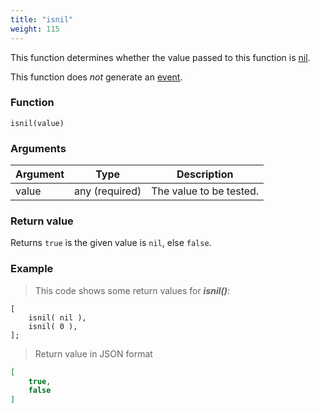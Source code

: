 ```yaml
---
title: "isnil"
weight: 115
---
```


This function determines whether the value passed to this function is [nil](../../data-types/nil).

This function does *not* generate an [event](../../overview/events).

### Function

`isnil(value)`

### Arguments

Argument | Type | Description
-------- | ---- | -----------
value | any (required) | The value to be tested.

### Return value

Returns `true` is the given value is `nil`, else `false`.

### Example

> This code shows some return values for ***isnil()***:

```thingsdb,json_response
[
    isnil( nil ),
    isnil( 0 ),
];
```

> Return value in JSON format

```json
[
    true,
    false
]
```
